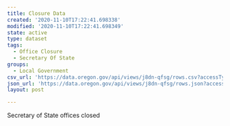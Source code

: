 ```yaml
---
title: Closure Data
created: '2020-11-10T17:22:41.698338'
modified: '2020-11-10T17:22:41.698349'
state: active
type: dataset
tags:
  - Office Closure
  - Secretary Of State
groups:
  - Local Government
csv_url: 'https://data.oregon.gov/api/views/j8dn-qfsg/rows.csv?accessType=DOWNLOAD'
json_url: 'https://data.oregon.gov/api/views/j8dn-qfsg/rows.json?accessType=DOWNLOAD'
layout: post

---
```

Secretary of State offices closed
